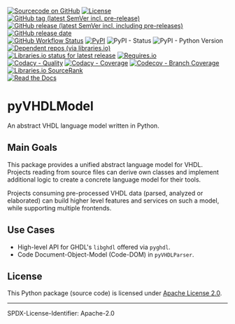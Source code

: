 [![Sourcecode on GitHub](https://img.shields.io/badge/vhdl-pyVHDLModel-323131.svg?logo=github&longCache=true)](https://github.com/vhdl/pyVHDLModel)
[![License](https://img.shields.io/badge/code%20license-Apache%20License%2C%202.0-lightgrey?logo=GitHub)](LICENSE.md)
[![GitHub tag (latest SemVer incl. pre-release)](https://img.shields.io/github/v/tag/vhdl/pyVHDLModel?logo=GitHub&include_prereleases)](https://github.com/vhdl/pyVHDLModel/tags)
[![GitHub release (latest SemVer incl. including pre-releases)](https://img.shields.io/github/v/release/vhdl/pyVHDLModel?logo=GitHub&include_prereleases)](https://github.com/vhdl/pyVHDLModel/releases/latest)
[![GitHub release date](https://img.shields.io/github/release-date/vhdl/pyVHDLModel?logo=GitHub&)](https://github.com/vhdl/pyVHDLModel/releases)  
[![GitHub Workflow Status](https://img.shields.io/github/workflow/status/vhdl/pyVHDLModel/Test,%20Coverage%20and%20Release?label=Workflow&logo=GitHub)](https://github.com/vhdl/pyVHDLModel/actions?query=workflow%3A%22Test%2C+Coverage+and+Release%22)
[![PyPI](https://img.shields.io/pypi/v/pyVHDLModel?logo=PyPI)](https://pypi.org/project/pyVHDLModel/)
![PyPI - Status](https://img.shields.io/pypi/status/pyVHDLModel?logo=PyPI)
![PyPI - Python Version](https://img.shields.io/pypi/pyversions/pyVHDLModel?logo=PyPI)
[![Dependent repos (via libraries.io)](https://img.shields.io/librariesio/dependent-repos/pypi/pyVHDLModel)](https://github.com/vhdl/pyVHDLModel/network/dependents)  
[![Libraries.io status for latest release](https://img.shields.io/librariesio/release/pypi/pyVHDLModel)](https://libraries.io/github/vhdl/pyVHDLModel)
[![Requires.io](https://img.shields.io/requires/github/vhdl/pyVHDLModel)](https://requires.io/github/vhdl/pyVHDLModel/requirements/?branch=master)  
[![Codacy - Quality](https://img.shields.io/codacy/grade/2286426d2b11417e90010427b7fed8e7?logo=Codacy)](https://www.codacy.com/manual/vhdl/pyVHDLModel)
[![Codacy - Coverage](https://img.shields.io/codacy/coverage/2286426d2b11417e90010427b7fed8e7?logo=Codacy)](https://www.codacy.com/manual/vhdl/pyVHDLModel)
[![Codecov - Branch Coverage](https://img.shields.io/codecov/c/github/vhdl/pyVHDLModel?logo=Codecov)](https://codecov.io/gh/vhdl/pyVHDLModel)
[![Libraries.io SourceRank](https://img.shields.io/librariesio/sourcerank/pypi/pyVHDLModel)](https://libraries.io/github/vhdl/pyVHDLModel/sourcerank)  
[![Read the Docs](https://img.shields.io/readthedocs/pyvhdlmodel)](https://pyVHDLModel.readthedocs.io/en/latest/)

# pyVHDLModel

An abstract VHDL language model written in Python.

## Main Goals
This package provides a unified abstract language model for VHDL. Projects reading
from source files can derive own classes and implement additional logic to create
a concrete language model for their tools.

Projects consuming pre-processed VHDL data (parsed, analyzed or elaborated) can
build higher level features and services on such a model, while supporting multiple
frontends.


## Use Cases
* High-level API for GHDL's `libghdl` offered via `pyghdl`.
* Code Document-Object-Model (Code-DOM) in `pyVHDLParser`.




## License

This Python package (source code) is licensed under [Apache License 2.0](LICENSE.md).

<!-- The accompanying documentation is licensed under Creative Commons - Attribution-4.0 (CC-BY 4.0). -->

-------------------------
SPDX-License-Identifier: Apache-2.0
